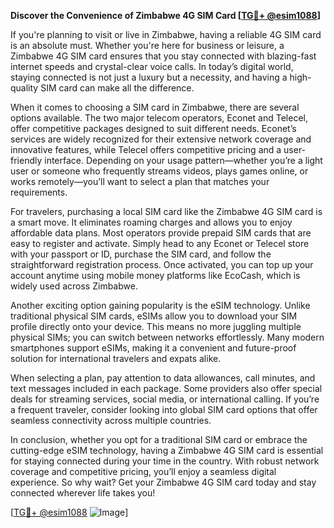 **Discover the Convenience of Zimbabwe 4G SIM Card [[TG💪+ @esim1088](https://t.me/s/esim1088)]**

If you're planning to visit or live in Zimbabwe, having a reliable 4G SIM card is an absolute must. Whether you're here for business or leisure, a Zimbabwe 4G SIM card ensures that you stay connected with blazing-fast internet speeds and crystal-clear voice calls. In today’s digital world, staying connected is not just a luxury but a necessity, and having a high-quality SIM card can make all the difference.

When it comes to choosing a SIM card in Zimbabwe, there are several options available. The two major telecom operators, Econet and Telecel, offer competitive packages designed to suit different needs. Econet’s services are widely recognized for their extensive network coverage and innovative features, while Telecel offers competitive pricing and a user-friendly interface. Depending on your usage pattern—whether you’re a light user or someone who frequently streams videos, plays games online, or works remotely—you’ll want to select a plan that matches your requirements.

For travelers, purchasing a local SIM card like the Zimbabwe 4G SIM card is a smart move. It eliminates roaming charges and allows you to enjoy affordable data plans. Most operators provide prepaid SIM cards that are easy to register and activate. Simply head to any Econet or Telecel store with your passport or ID, purchase the SIM card, and follow the straightforward registration process. Once activated, you can top up your account anytime using mobile money platforms like EcoCash, which is widely used across Zimbabwe.

Another exciting option gaining popularity is the eSIM technology. Unlike traditional physical SIM cards, eSIMs allow you to download your SIM profile directly onto your device. This means no more juggling multiple physical SIMs; you can switch between networks effortlessly. Many modern smartphones support eSIMs, making it a convenient and future-proof solution for international travelers and expats alike.

When selecting a plan, pay attention to data allowances, call minutes, and text messages included in each package. Some providers also offer special deals for streaming services, social media, or international calling. If you’re a frequent traveler, consider looking into global SIM card options that offer seamless connectivity across multiple countries.

In conclusion, whether you opt for a traditional SIM card or embrace the cutting-edge eSIM technology, having a Zimbabwe 4G SIM card is essential for staying connected during your time in the country. With robust network coverage and competitive pricing, you’ll enjoy a seamless digital experience. So why wait? Get your Zimbabwe 4G SIM card today and stay connected wherever life takes you!

[[TG💪+ @esim1088](https://t.me/s/esim1088) ![Image](https://i.postimg.cc/Y0z9fWf4/image.png)]